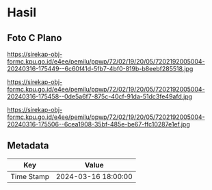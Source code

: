 # Hasil

## Foto C Plano

https://sirekap-obj-formc.kpu.go.id/e4ee/pemilu/ppwp/72/02/19/20/05/7202192005004-20240316-175449--6c60f41d-5fb7-4bf0-819b-b8eebf285518.jpg

https://sirekap-obj-formc.kpu.go.id/e4ee/pemilu/ppwp/72/02/19/20/05/7202192005004-20240316-175458--0de5a6f7-875c-40cf-91da-51dc3fe49afd.jpg

https://sirekap-obj-formc.kpu.go.id/e4ee/pemilu/ppwp/72/02/19/20/05/7202192005004-20240316-175506--6cea1908-35bf-485e-be67-ffc10287e1ef.jpg


## Metadata

| Key        | Value               |
| ---------- | ------------------- |
| Time Stamp | 2024-03-16 18:00:00 |



